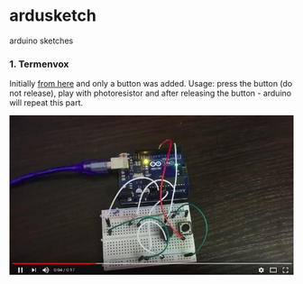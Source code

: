 # ardusketch
arduino sketches

### 1. Termenvox
    
Initially [from here](http://wiki.amperka.ru/%D0%BA%D0%BE%D0%BD%D1%81%D0%BF%D0%B5%D0%BA%D1%82-arduino:%D1%82%D0%B5%D1%80%D0%BC%D0%B5%D0%BD%D0%B2%D0%BE%D0%BA%D1%81) 
and only a button was added. 
Usage: press the button (do not release), play with photoresistor and after releasing the button - arduino will repeat this part.

[![Termenvox repeater on arduino](https://github.com/l1va/ardusketch/blob/master/video_link.jpg?raw=true)](https://www.youtube.com/watch?v=IOag2A5sFzk)